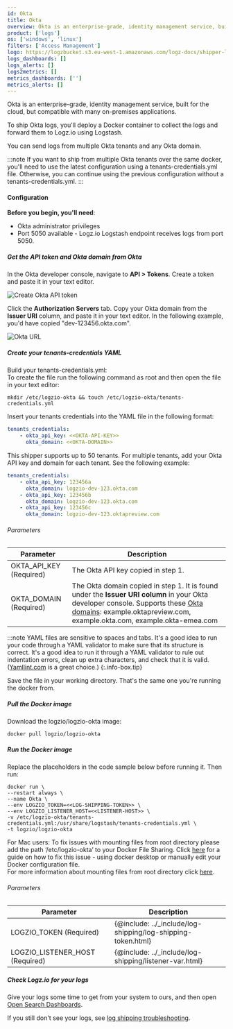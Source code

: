 ```yaml
---
id: Okta
title: Okta
overview: Okta is an enterprise-grade, identity management service, built for the cloud, but compatible with many on-premises applications.
product: ['logs']
os: ['windows', 'linux']
filters: ['Access Management']
logo: https://logzbucket.s3.eu-west-1.amazonaws.com/logz-docs/shipper-logos/okta.png
logs_dashboards: []
logs_alerts: []
logs2metrics: []
metrics_dashboards: ['']
metrics_alerts: []
---
```


Okta is an enterprise-grade, identity management service, built for the cloud, but compatible with many on-premises applications.

To ship Okta logs,
you'll deploy a Docker container
to collect the logs and forward them to Logz.io using Logstash.

You can send logs from multiple Okta tenants and any Okta domain.

:::note
If you want to ship from multiple Okta tenants over the same docker, you'll need to use the latest configuration using a tenants-credentials.yml file. Otherwise, you can continue using the previous configuration without a tenants-credentials.yml.
:::
 

#### Configuration

**Before you begin, you'll need**:

* Okta administrator privileges
* Port 5050 available - Logz.io Logstash endpoint receives logs from port 5050.

 

##### Get the API token and Okta domain from Okta

In the Okta developer console,
navigate to **API > Tokens**.
Create a token and paste it in your text editor.

![Create Okta API token](https://dytvr9ot2sszz.cloudfront.net/logz-docs/log-shipping/okta-create-token.png)

Click the **Authorization Servers** tab.
Copy your Okta domain from the **Issuer URI** column,
and paste it in your text editor. In the following example, you'd have copied "dev-123456.okta.com".

![Okta URL](https://dytvr9ot2sszz.cloudfront.net/logz-docs/log-shipping/okta-issuer-uri.png)


##### Create your tenants-credentials YAML

Build your tenants-credentials.yml:  
To create the file run the following command as root and then open the file in your text editor:

```
mkdir /etc/logzio-okta && touch /etc/logzio-okta/tenants-credentials.yml
```

Insert your tenants credentials into the YAML file in the following format:

```yml
tenants_credentials:
    - okta_api_key: <<OKTA-API-KEY>>
      okta_domain: <<OKTA-DOMAIN>>
```

This shipper supports up to 50 tenants. For multiple tenants, add your Okta API key and domain for each tenant. See the following example:

```yml
tenants_credentials:
    - okta_api_key: 123456a
      okta_domain: logzio-dev-123.okta.com
    - okta_api_key: 123456b
      okta_domain: logzio-dev-123.okta.com
    - okta_api_key: 123456c
      okta_domain: logzio-dev-123.oktapreview.com
```

###### Parameters

| Parameter | Description |
|---|---|
| OKTA_API_KEY (Required) | The Okta API key copied in step 1. |
| OKTA_DOMAIN (Required) | The Okta domain copied in step 1. It is found under the **Issuer URI column** in your Okta developer console.    Supports these [Okta domains](https://developer.okta.com/docs/guides/find-your-domain/findorg/):    example.oktapreview.com, example.okta.com, example.okta-emea.com |


:::note
YAML files are sensitive to spaces and tabs. It's a good idea to run your code through a YAML validator to make sure that its structure is correct. It's a good idea to run it through a YAML validator to rule out indentation errors, clean up extra characters, and check that it is valid. ([Yamllint.com](http://www.yamllint.com/) is a great choice.)
{:.info-box.tip}
 


Save the file in your working directory. That's the same one you're running the docker from.


##### Pull the Docker image

Download the logzio/logzio-okta image:

```shell
docker pull logzio/logzio-okta
```

##### Run the Docker image

Replace the placeholders in the code sample below before running it. Then run:

```shell
docker run \
--restart always \
--name Okta \
--env LOGZIO_TOKEN=<<LOG-SHIPPING-TOKEN>> \
--env LOGZIO_LISTENER_HOST=<<LISTENER-HOST>> \
-v /etc/logzio-okta/tenants-credentials.yml:/usr/share/logstash/tenants-credentials.yml \
-t logzio/logzio-okta
```

For Mac users: To fix issues with mounting files from root directory please add the path ‘/etc/logzio-okta’ to your Docker File Sharing.
Click [here](https://medium.com/effy-tech/fixing-the-var-folders-error-in-docker-for-mac-v2-2-3-2a40e776132d) for a guide on how to fix this issue - using docker desktop or manually edit your Docker configuration file.  
For more information about mounting files from root directory click [here](https://docs.docker.com/docker-for-mac/osxfs/#namespaces).


###### Parameters

| Parameter | Description |
|---|---|
| LOGZIO_TOKEN (Required) | {@include: ../_include/log-shipping/log-shipping-token.html} |
| LOGZIO_LISTENER_HOST (Required) | {@include: ../_include/log-shipping/listener-var.html}  |


##### Check Logz.io for your logs

Give your logs some time to get from your system to ours, and then open [Open Search Dashboards](https://app.logz.io/#/dashboard/osd).

If you still don't see your logs, see [log shipping troubleshooting]({{site.baseurl}}/user-guide/log-shipping/log-shipping-troubleshooting.html).

 
